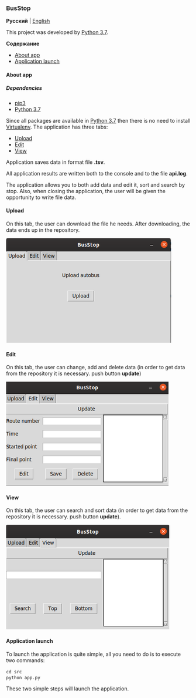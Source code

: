 ### BusStop

**Русский** | [English](../../README.md)

This project was developed by [Python 3.7](https://www.ics.uci.edu/~pattis/common/handouts/pythoneclipsejava/python.html).

**Содержание**

- [About app](#about-app)
- [Application launch](#application-launch)

#### About app
##### Dependencies
* [pip3](https://github.com/pypa/pip)
* [Python 3.7](https://www.ics.uci.edu/~pattis/common/handouts/pythoneclipsejava/python.html)

Since all packages are available in [Python 3.7](https://www.ics.uci.edu/~pattis/common/handouts/pythoneclipsejava/python.html)
then there is no need to install [Virtualenv](https://virtualenv.pypa.io/en/stable/installation/).
The application has three tabs:
- [Upload](#upload)
- [Edit](#edit)
- [View](#view)

Application saves data in format file **.tsv**.
 
All application results are written both to the console and to the file **api.log**.

The application allows you to both add data and edit it, sort and search by stop.
Also, when closing the application, the user will be given the opportunity to write file data.

#### Upload
On this tab, the user can download the file he needs. After downloading, the data ends up in the repository.

![upload](docs/img/upload.png)

#### Edit
On this tab, the user can change, add and delete data (in order to get data from the repository it is necessary.
push button **update**)

![edit](docs/img/edit.png)

#### View
On this tab, the user can search and sort data (in order to get data from the repository it is necessary.
push button **update**).

![view](docs/img/view.png)


#### Application launch

To launch the application is quite simple, all you need to do is to execute two commands:

    cd src
    python app.py

These two simple steps will launch the application.